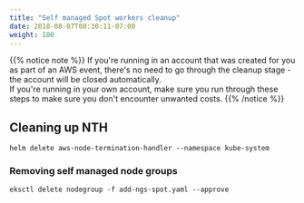 ```yaml
---
title: "Self managed Spot workers cleanup"
date: 2018-08-07T08:30:11-07:00
weight: 100
---
```


{{% notice note %}}
If you're running in an account that was created for you as part of an AWS event, there's no need to go through the cleanup stage - the account will be closed automatically.\
If you're running in your own account, make sure you run through these steps to make sure you don't encounter unwanted costs.
{{% /notice %}}

## Cleaning up NTH
```
helm delete aws-node-termination-handler --namespace kube-system
```

### Removing self managed node groups
```
eksctl delete nodegroup -f add-ngs-spot.yaml --approve
```
